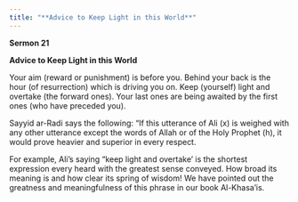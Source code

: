 ```yaml
---
title: "**Advice to Keep Light in this World**" 
---
```

**Sermon 21**

**Advice to Keep Light in this World**

Your aim \(reward or punishment\) is before you\. Behind your back is the hour \(of resurrection\) which is driving you on\. Keep \(yourself\) light and overtake \(the forward ones\)\. Your last ones are being awaited by the first ones \(who have preceded you\)\.

Sayyid ar\-Radi says the following: “If this utterance of Ali \(x\) is weighed with any other utterance except the words of Allah or of the Holy Prophet \(h\), it would prove heavier and superior in every respect\.

For example, Ali’s saying “keep light and overtake’ is the shortest expression every heard with the greatest sense conveyed\. How broad its meaning is and how clear its spring of wisdom\! We have pointed out the greatness and meaningfulness of this phrase in our book Al\-Khasa’is\.

